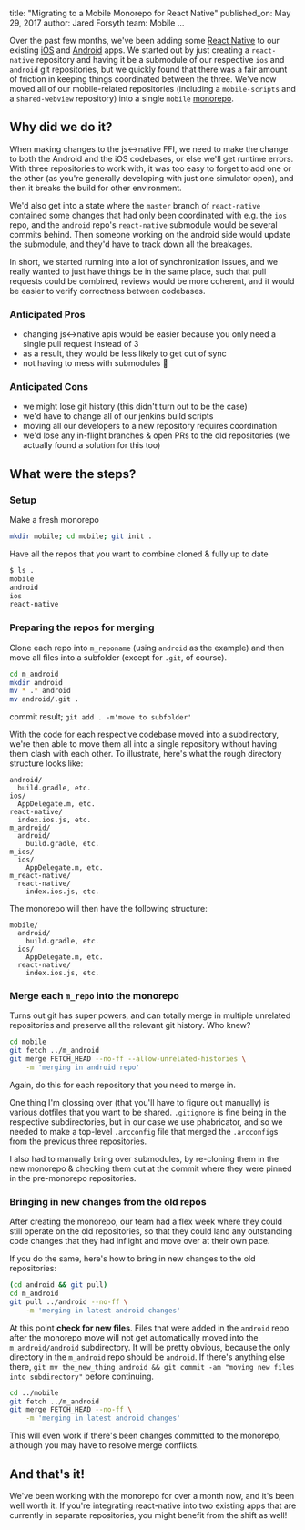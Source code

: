 title: "Migrating to a Mobile Monorepo for React Native"
published_on: May 29, 2017
author: Jared Forsyth
team: Mobile
...

Over the past few months, we've been adding some [React
Native](https://github.com/facebook/react-native) to our existing
[iOS](https://itunes.apple.com/us/app/khan-academy-you-can-learn-anything/id469863705?mt=8)
and
[Android](https://play.google.com/store/apps/details?id=org.khanacademy.android&hl=en)
apps. We started out by just creating a `react-native` repository and having
it be a submodule of our respective `ios` and `android` git repositories, but
we quickly found that there was a fair amount of friction in keeping things
coordinated between the three. We've now moved all of our mobile-related
repositories (including a `mobile-scripts` and a `shared-webview` repository)
into a single `mobile` [monorepo](https://danluu.com/monorepo/).

## Why did we do it?

When making changes to the js↔native FFI, we need to make the change to
both the Android and the iOS codebases, or else we'll get runtime errors. With
three repositories to work with, it was too easy to forget to add one or the
other (as you're generally developing with just one simulator open), and then
it breaks the build for other environment.

We'd also get into a state where the `master` branch of `react-native`
contained some changes that had only been coordinated with e.g. the `ios`
repo, and the `android` repo's `react-native` submodule would be several
commits behind. Then someone working on the android side would update the
submodule, and they'd have to track down all the breakages.

In short, we started running into a lot of synchronization issues, and we
really wanted to just have things be in the same place, such that pull
requests could be combined, reviews would be more coherent, and it would be
easier to verify correctness between codebases.

### Anticipated Pros

- changing js↔native apis would be easier because you only need a single
  pull request instead of 3
- as a result, they would be less likely to get out of sync
- not having to mess with submodules 🎉

### Anticipated Cons

- we might lose git history (this didn't turn out to be the case)
- we'd have to change all of our jenkins build scripts
- moving all our developers to a new repository requires coordination
- we'd lose any in-flight branches & open PRs to the old repositories (we
  actually found a solution for this too)

## What were the steps?

### Setup

Make a fresh monorepo

```sh
mkdir mobile; cd mobile; git init .
```

Have all the repos that you want to combine cloned & fully up to date

```sh
$ ls .
mobile
android
ios
react-native
```

### Preparing the repos for merging

Clone each repo into `m_reponame` (using `android` as the example) and then
move all files into a subfolder (except for `.git`, of course).

```sh
cd m_android
mkdir android
mv * .* android
mv android/.git .
```

commit result; `git add . -m'move to subfolder'`

With the code for each respective codebase moved into a subdirectory, we're
then able to move them all into a single repository without having them clash
with each other. To illustrate, here's what the rough directory structure
looks like:

```
android/
  build.gradle, etc.
ios/
  AppDelegate.m, etc.
react-native/
  index.ios.js, etc.
m_android/
  android/
    build.gradle, etc.
m_ios/
  ios/
    AppDelegate.m, etc.
m_react-native/
  react-native/
    index.ios.js, etc.
```

The monorepo will then have the following structure:

```
mobile/
  android/
    build.gradle, etc.
  ios/
    AppDelegate.m, etc.
  react-native/
    index.ios.js, etc.
```

### Merge each `m_repo` into the monorepo

Turns out git has super powers, and can totally merge in multiple unrelated
repositories and preserve all the relevant git history. Who knew?

```sh
cd mobile
git fetch ../m_android
git merge FETCH_HEAD --no-ff --allow-unrelated-histories \
    -m 'merging in android repo'
```

Again, do this for each repository that you need to merge in.

One thing I'm glossing over (that you'll have to figure out manually) is
various dotfiles that you want to be shared. `.gitignore` is fine being in the
respective subdirectories, but in our case we use phabricator, and so we
needed to make a top-level `.arcconfig` file that merged the `.arcconfig`s
from the previous three repositories.

I also had to manually bring over submodules, by re-cloning them in the new
monorepo & checking them out at the commit where they were pinned in the
pre-monorepo repositories.

### Bringing in new changes from the old repos

After creating the monorepo, our team had a flex week where they could still
operate on the old repositories, so that they could land any outstanding code
changes that they had inflight and move over at their own pace.

If you do the same, here's how to bring in new changes to the old
repositories:

```sh
(cd android && git pull)
cd m_android
git pull ../android --no-ff \
    -m 'merging in latest android changes'
```

At this point **check for new files**. Files that were added in the `android`
repo after the monorepo move will not get automatically moved into the
`m_android/android` subdirectory. It will be pretty obvious, because the only
directory in the `m_android` repo should be `android`. If there's anything
else there, `git mv the_new_thing android && git commit -am "moving new files
into subdirectory"` before continuing.

```sh
cd ../mobile
git fetch ../m_android
git merge FETCH_HEAD --no-ff \
    -m 'merging in latest android changes'
```

This will even work if there's been changes committed to the monorepo,
although you may have to resolve merge conflicts.

## And that's it!

We've been working with the monorepo for over a month now, and it's been well
worth it. If you're integrating react-native into two existing apps that are
currently in separate repositories, you might benefit from the shift as well!
